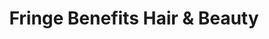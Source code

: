 ---
title: "Fringe Benefits Hair & Beauty"
url: /grimsby/fringe-benefits-hair-und-beauty/
shop: Kosmetik
---